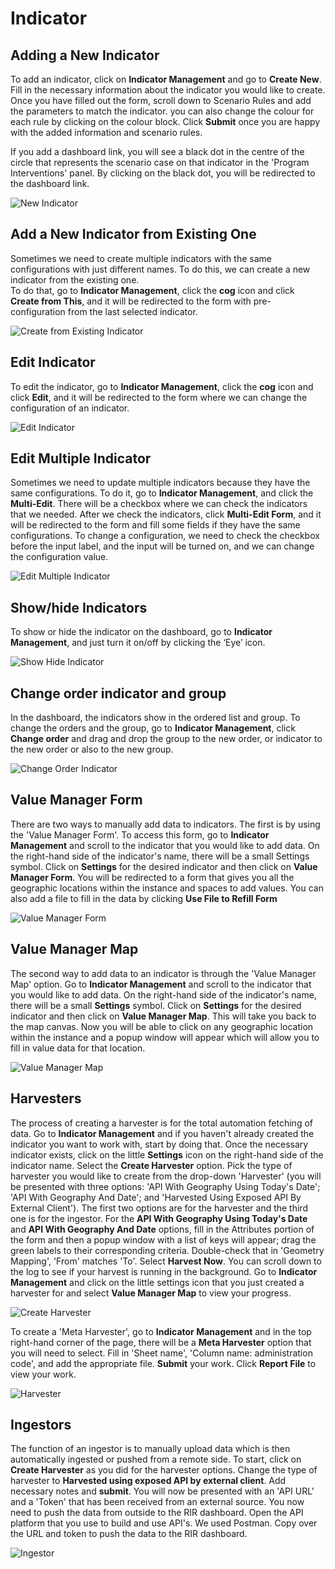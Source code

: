 [//]: # "GeoSight is UNICEF's geospatial web-based business intelligence platform."
[//]: # 
[//]: # "Contact : geosight-no-reply@unicef.org"
[//]: # 
[//]: # ".. note:: This program is free software; you can redistribute it and/or modify"
[//]: # "    it under the terms of the GNU Affero General Public License as published by"
[//]: # "    the Free Software Foundation; either version 3 of the License, or"
[//]: # "    (at your option) any later version."
[//]: # 
[//]: # "__author__ = 'irwan@kartoza.com'"
[//]: # "__date__ = '13/06/2023'"
[//]: # "__copyright__ = ('Copyright 2023, Unicef')"
[//]: # "__copyright__ = ('Copyright 2023, Unicef')"

# Indicator


## Adding a New Indicator
To add an indicator, click on **Indicator Management** and go to **Create New**. Fill in the necessary information about the indicator you would like to create. 
Once you have filled out the form, scroll down to Scenario Rules and add the parameters to match the indicator. you can also change the colour for each rule
by clicking on the colour block. Click **Submit** once you are happy with the added information and scenario rules. 

If you add a dashboard link, you will see a black dot in the centre of the circle that represents the scenario case on that indicator in the 'Program Interventions' panel. By clicking on the black dot,
you will be redirected to the dashboard link.

![New Indicator](img/create-indicator.gif "Create Indicator")

## Add a New Indicator from Existing One
Sometimes we need to create multiple indicators with the same configurations with just different names. To do this, we can create a new indicator from the existing one.<br>
To do that, go to **Indicator Management**, click the **cog** icon and click **Create from This**, and it will be redirected to the form with pre-configuration from the last selected indicator.

![Create from Existing Indicator](img/create-from-indicator.gif "Create from Existing Indicator")

## Edit Indicator
To edit the indicator, go to **Indicator Management**, click the **cog** icon and click **Edit**, and it will be redirected to the form where we can change the configuration of an indicator.

![Edit Indicator](img/edit-indicator.gif "Edit Indicator")

## Edit Multiple Indicator
Sometimes we need to update multiple indicators because they have the same configurations. To do it, go to **Indicator Management**, and click the **Multi-Edit**. 
There will be a checkbox where we can check the indicators that we needed. After we check the indicators, click **Multi-Edit Form**, and it will be redirected to the form and fill some fields if they have the same configurations.
To change a configuration, we need to check the checkbox before the input label, and the input will be turned on, and we can change the configuration value.

![Edit Multiple Indicator](img/multi-edit-indicator.gif "Edit Multiple Indicator")

## Show/hide Indicators
To show or hide the indicator on the dashboard, go to **Indicator Management**, and just turn it on/off by clicking the ‘Eye’ icon.

![Show Hide Indicator](img/show-hide-indicator.gif "Show Hide Indicator")

## Change order indicator and group
In the dashboard, the indicators show in the ordered list and group. To change the orders and the group, go to **Indicator Management**, click **Change order** and 
drag and drop the group to the new order, or indicator to the new order or also to the new group.

![Change Order Indicator](img/indicator-change-order.gif "Change Order Indicator")

## Value Manager Form
There are two ways to manually add data to indicators. The first is by using the 'Value Manager Form'. To access this form, go to **Indicator Management** and 
scroll to the indicator that you would like to add data. On the right-hand side of the indicator's name, there will be a small Settings symbol.
Click on **Settings** for the desired indicator and then click on **Value Manager Form**. You will be redirected to a form that gives you all the geographic 
locations within the instance and spaces to add values. You can also add a file to fill in the data by clicking **Use File to Refill Form**

![Value Manager Form](img/value-manager-form.gif "Value Manager Form")

## Value Manager Map
The second way to add data to an indicator is through the 'Value Manager Map' option. Go to **Indicator Management** and scroll to the indicator that you would
like to add data. On the right-hand side of the indicator's name, there will be a small **Settings** symbol. Click on **Settings** for the desired indicator and
then click on **Value Manager  Map**. This will take you back to the map canvas. Now you will be able to click on any geographic location within the instance 
and a popup window will appear which will allow you to fill in value data for that location.

![Value Manager Map](img/value-manager-map.gif "Value Manager Map")

## Harvesters
The process of creating a harvester is for the total automation fetching of data. Go to **Indicator Management** and if you haven't already created the indicator you want to work with, start by doing that. Once the necessary indicator exists, 
click on the little **Settings** icon on the right-hand side of the indicator name. Select the **Create Harvester** option. Pick the type of harvester you would
like to create from the drop-down 'Harvester' (you will be presented with three options: 'API With Geography Using Today's Date'; 'API With Geography And Date'; and 
'Harvested Using Exposed API By External Client'). The first two options are for the harvester and the third one is for the ingestor. For the **API With Geography Using Today's Date** and **API With Geography And Date** options,  fill in the Attributes portion of the form and then a popup window with a list of 
keys will appear; drag the green labels to their corresponding criteria. Double-check that in 'Geometry Mapping', 'From' matches 'To'. Select **Harvest Now**. You can 
scroll down to the log to see if your harvest is running in the background. Go to **Indicator Management** and click on the little settings icon that you just 
created a harvester for and select **Value Manager Map** to view your progress.

![Create Harvester](img/create-harvester.gif "Harvester")

To create a 'Meta Harvester', go to **Indicator Management** and in the top right-hand corner of the page, there will be a **Meta Harvester** option that you will 
need to select. Fill in 'Sheet name', 'Column name: administration code', and add the appropriate file. **Submit** your work. Click **Report File** to view your work.

![Harvester](img/meta-harvester.gif "Harvester")

## Ingestors
The function of an ingestor is to manually upload data which is then automatically ingested or pushed from a remote side. To start, click on **Create Harvester**
as you did for the harvester options. Change the type of harvester to **Harvested using exposed API by external client**. Add necessary notes and **submit**.
You will now be presented with an 'API URL' and a 'Token' that has been received from an external source. You now need to push the data from outside to the RIR 
dashboard. Open the API platform that you use to build and use API's. We used Postman. Copy over the URL and token to push the data to the RIR dashboard.

![Ingestor](img/ingestor.gif "Ingestor")